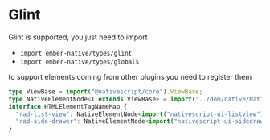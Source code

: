 # Glint

Glint is supported, you just need to import

- `import ember-native/types/glint`
- `import ember-native/types/globals`

to support elements coming from other plugins you need to register them

```ts
type ViewBase = import("@nativescript/core").ViewBase;
type NativeElementNode<T extends ViewBase> = import("../dom/native/NativeElementNode").default<T>;
interface HTMLElementTagNameMap {
  "rad-list-view": NativeElementNode<import("nativescript-ui-listview").RadListView>;
  "rad-side-drawer": NativeElementNode<import("nativescript-ui-sidedrawer").RadSideDrawer>;
}
```
